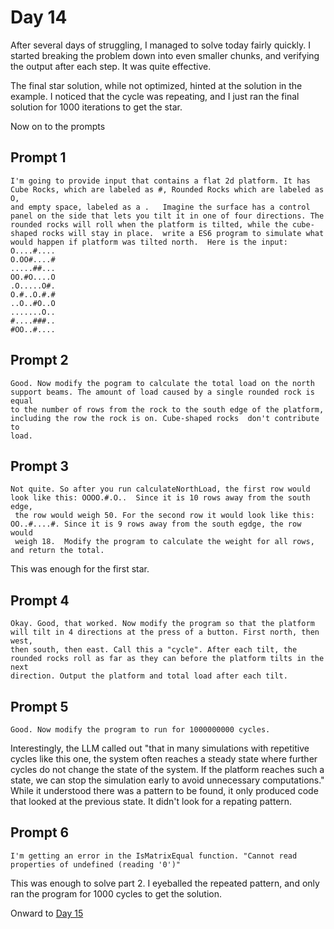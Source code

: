 # Day 14

After several days of struggling, I managed to solve today fairly quickly. I started breaking the problem down into 
even smaller chunks, and verifying the output after each step. It was quite effective.

The final star solution, while not optimized, hinted at the solution in the example. I noticed that the cycle was repeating,
and I just ran the final solution for 1000 iterations to get the star.

Now on to the prompts

## Prompt 1
```
I'm going to provide input that contains a flat 2d platform. It has Cube Rocks, which are labeled as #, Rounded Rocks which are labeled as O,
and empty space, labeled as a .   Imagine the surface has a control panel on the side that lets you tilt it in one of four directions. The
rounded rocks will roll when the platform is tilted, while the cube-shaped rocks will stay in place.  write a ES6 program to simulate what
would happen if platform was tilted north.  Here is the input:
O....#....
O.OO#....#
.....##...
OO.#O....O
.O.....O#.
O.#..O.#.#
..O..#O..O
.......O..
#....###..
#OO..#....
```

## Prompt 2
```
Good. Now modify the pogram to calculate the total load on the north support beams. The amount of load caused by a single rounded rock is equal
to the number of rows from the rock to the south edge of the platform, including the row the rock is on. Cube-shaped rocks  don't contribute to
load.
```

## Prompt 3
```
Not quite. So after you run calculateNorthLoad, the first row would look like this: OOOO.#.O..  Since it is 10 rows away from the south edge,
 the row would weigh 50. For the second row it would look like this: OO..#....#. Since it is 9 rows away from the south egdge, the row would
 weigh 18.  Modify the program to calculate the weight for all rows, and return the total. 
```
This was enough for the first star.

## Prompt 4
```
Okay. Good, that worked. Now modify the program so that the platform will tilt in 4 directions at the press of a button. First north, then west,
then south, then east. Call this a "cycle". After each tilt, the rounded rocks roll as far as they can before the platform tilts in the next
direction. Output the platform and total load after each tilt.

```

## Prompt 5
```
Good. Now modify the program to run for 1000000000 cycles.
```  
Interestingly, the LLM called out "that in many simulations with repetitive cycles like this one, the system often reaches a steady state where 
further cycles do not change the state of the system. If the platform reaches such a state, we can stop the simulation early to avoid unnecessary 
computations."  While it understood there was a pattern to be found, it only produced code that looked at the previous state. It didn't look for a
repating pattern.


## Prompt 6
```
I'm getting an error in the IsMatrixEqual function. "Cannot read properties of undefined (reading '0')"
```

This was enough to solve part 2. I eyeballed the repeated pattern, and only ran the program for 1000 cycles to get the solution. 

Onward to [Day 15](https://github.com/ctborg/AoC/tree/master/2023/Day14)
